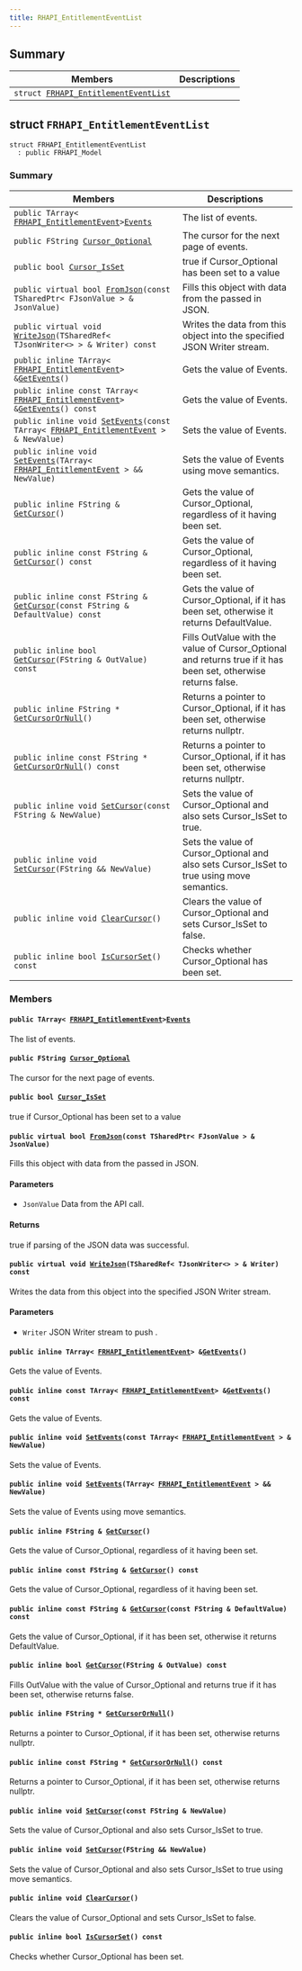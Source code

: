 ```yaml
---
title: RHAPI_EntitlementEventList
---
```


## Summary

 Members                        | Descriptions                                
--------------------------------|---------------------------------------------
`struct `[`FRHAPI_EntitlementEventList`](#structFRHAPI__EntitlementEventList) | 

## struct `FRHAPI_EntitlementEventList` <a id="structFRHAPI__EntitlementEventList"></a>

```
struct FRHAPI_EntitlementEventList
  : public FRHAPI_Model
```

### Summary

 Members                        | Descriptions                                
--------------------------------|---------------------------------------------
`public TArray< `[`FRHAPI_EntitlementEvent`](RHAPI_EntitlementEvent.md#structFRHAPI__EntitlementEvent)` > `[`Events`](#structFRHAPI__EntitlementEventList_1a3f05027a0a92306457e4e110ac0bb94f) | The list of events.
`public FString `[`Cursor_Optional`](#structFRHAPI__EntitlementEventList_1a408ef5f5bcc7a30ccd70aef3dc2b725b) | The cursor for the next page of events.
`public bool `[`Cursor_IsSet`](#structFRHAPI__EntitlementEventList_1ac03319ea77109225c8aab85baac83423) | true if Cursor_Optional has been set to a value
`public virtual bool `[`FromJson`](#structFRHAPI__EntitlementEventList_1ad02c5e9cf0c7f78082a43a7c6df53f82)`(const TSharedPtr< FJsonValue > & JsonValue)` | Fills this object with data from the passed in JSON.
`public virtual void `[`WriteJson`](#structFRHAPI__EntitlementEventList_1a508ba63137f25f37784c7de9c6fd9c1e)`(TSharedRef< TJsonWriter<> > & Writer) const` | Writes the data from this object into the specified JSON Writer stream.
`public inline TArray< `[`FRHAPI_EntitlementEvent`](RHAPI_EntitlementEvent.md#structFRHAPI__EntitlementEvent)` > & `[`GetEvents`](#structFRHAPI__EntitlementEventList_1a69c7fbb228aff4e5c377a8e2b67a7d7f)`()` | Gets the value of Events.
`public inline const TArray< `[`FRHAPI_EntitlementEvent`](RHAPI_EntitlementEvent.md#structFRHAPI__EntitlementEvent)` > & `[`GetEvents`](#structFRHAPI__EntitlementEventList_1a6c69cb78b333b24834182be534671e9d)`() const` | Gets the value of Events.
`public inline void `[`SetEvents`](#structFRHAPI__EntitlementEventList_1ab93fb31f064e847fd1bf83fa2e0f726d)`(const TArray< `[`FRHAPI_EntitlementEvent`](RHAPI_EntitlementEvent.md#structFRHAPI__EntitlementEvent)` > & NewValue)` | Sets the value of Events.
`public inline void `[`SetEvents`](#structFRHAPI__EntitlementEventList_1a5819169e8082c2546bbe8adb48fd2023)`(TArray< `[`FRHAPI_EntitlementEvent`](RHAPI_EntitlementEvent.md#structFRHAPI__EntitlementEvent)` > && NewValue)` | Sets the value of Events using move semantics.
`public inline FString & `[`GetCursor`](#structFRHAPI__EntitlementEventList_1a291bc86cc9a6534ce82ebfdc2aa896a2)`()` | Gets the value of Cursor_Optional, regardless of it having been set.
`public inline const FString & `[`GetCursor`](#structFRHAPI__EntitlementEventList_1a82a43d8f3b2b082259a62a113ae2ec92)`() const` | Gets the value of Cursor_Optional, regardless of it having been set.
`public inline const FString & `[`GetCursor`](#structFRHAPI__EntitlementEventList_1a7117df38efd17219b8a7681bf993f90f)`(const FString & DefaultValue) const` | Gets the value of Cursor_Optional, if it has been set, otherwise it returns DefaultValue.
`public inline bool `[`GetCursor`](#structFRHAPI__EntitlementEventList_1aa85c0365ed689379000cfa35e2dc55a9)`(FString & OutValue) const` | Fills OutValue with the value of Cursor_Optional and returns true if it has been set, otherwise returns false.
`public inline FString * `[`GetCursorOrNull`](#structFRHAPI__EntitlementEventList_1a39b27a9f3a7ae886ff5f36dac6728f49)`()` | Returns a pointer to Cursor_Optional, if it has been set, otherwise returns nullptr.
`public inline const FString * `[`GetCursorOrNull`](#structFRHAPI__EntitlementEventList_1a4f273b8ff3be7136e956e4674753de56)`() const` | Returns a pointer to Cursor_Optional, if it has been set, otherwise returns nullptr.
`public inline void `[`SetCursor`](#structFRHAPI__EntitlementEventList_1aad3eb200ef55d113aea11a8e19609c23)`(const FString & NewValue)` | Sets the value of Cursor_Optional and also sets Cursor_IsSet to true.
`public inline void `[`SetCursor`](#structFRHAPI__EntitlementEventList_1a5cf732a8165b81e2ddde2435ad36cc3d)`(FString && NewValue)` | Sets the value of Cursor_Optional and also sets Cursor_IsSet to true using move semantics.
`public inline void `[`ClearCursor`](#structFRHAPI__EntitlementEventList_1ad53ca1646a6b5f74c4fcc9fd64d63c0f)`()` | Clears the value of Cursor_Optional and sets Cursor_IsSet to false.
`public inline bool `[`IsCursorSet`](#structFRHAPI__EntitlementEventList_1a495d29458e447466a5d54cabb0559b5b)`() const` | Checks whether Cursor_Optional has been set.

### Members

#### `public TArray< `[`FRHAPI_EntitlementEvent`](RHAPI_EntitlementEvent.md#structFRHAPI__EntitlementEvent)` > `[`Events`](#structFRHAPI__EntitlementEventList_1a3f05027a0a92306457e4e110ac0bb94f) <a id="structFRHAPI__EntitlementEventList_1a3f05027a0a92306457e4e110ac0bb94f"></a>

The list of events.

#### `public FString `[`Cursor_Optional`](#structFRHAPI__EntitlementEventList_1a408ef5f5bcc7a30ccd70aef3dc2b725b) <a id="structFRHAPI__EntitlementEventList_1a408ef5f5bcc7a30ccd70aef3dc2b725b"></a>

The cursor for the next page of events.

#### `public bool `[`Cursor_IsSet`](#structFRHAPI__EntitlementEventList_1ac03319ea77109225c8aab85baac83423) <a id="structFRHAPI__EntitlementEventList_1ac03319ea77109225c8aab85baac83423"></a>

true if Cursor_Optional has been set to a value

#### `public virtual bool `[`FromJson`](#structFRHAPI__EntitlementEventList_1ad02c5e9cf0c7f78082a43a7c6df53f82)`(const TSharedPtr< FJsonValue > & JsonValue)` <a id="structFRHAPI__EntitlementEventList_1ad02c5e9cf0c7f78082a43a7c6df53f82"></a>

Fills this object with data from the passed in JSON.

#### Parameters
* `JsonValue` Data from the API call.

#### Returns
true if parsing of the JSON data was successful.

#### `public virtual void `[`WriteJson`](#structFRHAPI__EntitlementEventList_1a508ba63137f25f37784c7de9c6fd9c1e)`(TSharedRef< TJsonWriter<> > & Writer) const` <a id="structFRHAPI__EntitlementEventList_1a508ba63137f25f37784c7de9c6fd9c1e"></a>

Writes the data from this object into the specified JSON Writer stream.

#### Parameters
* `Writer` JSON Writer stream to push .

#### `public inline TArray< `[`FRHAPI_EntitlementEvent`](RHAPI_EntitlementEvent.md#structFRHAPI__EntitlementEvent)` > & `[`GetEvents`](#structFRHAPI__EntitlementEventList_1a69c7fbb228aff4e5c377a8e2b67a7d7f)`()` <a id="structFRHAPI__EntitlementEventList_1a69c7fbb228aff4e5c377a8e2b67a7d7f"></a>

Gets the value of Events.

#### `public inline const TArray< `[`FRHAPI_EntitlementEvent`](RHAPI_EntitlementEvent.md#structFRHAPI__EntitlementEvent)` > & `[`GetEvents`](#structFRHAPI__EntitlementEventList_1a6c69cb78b333b24834182be534671e9d)`() const` <a id="structFRHAPI__EntitlementEventList_1a6c69cb78b333b24834182be534671e9d"></a>

Gets the value of Events.

#### `public inline void `[`SetEvents`](#structFRHAPI__EntitlementEventList_1ab93fb31f064e847fd1bf83fa2e0f726d)`(const TArray< `[`FRHAPI_EntitlementEvent`](RHAPI_EntitlementEvent.md#structFRHAPI__EntitlementEvent)` > & NewValue)` <a id="structFRHAPI__EntitlementEventList_1ab93fb31f064e847fd1bf83fa2e0f726d"></a>

Sets the value of Events.

#### `public inline void `[`SetEvents`](#structFRHAPI__EntitlementEventList_1a5819169e8082c2546bbe8adb48fd2023)`(TArray< `[`FRHAPI_EntitlementEvent`](RHAPI_EntitlementEvent.md#structFRHAPI__EntitlementEvent)` > && NewValue)` <a id="structFRHAPI__EntitlementEventList_1a5819169e8082c2546bbe8adb48fd2023"></a>

Sets the value of Events using move semantics.

#### `public inline FString & `[`GetCursor`](#structFRHAPI__EntitlementEventList_1a291bc86cc9a6534ce82ebfdc2aa896a2)`()` <a id="structFRHAPI__EntitlementEventList_1a291bc86cc9a6534ce82ebfdc2aa896a2"></a>

Gets the value of Cursor_Optional, regardless of it having been set.

#### `public inline const FString & `[`GetCursor`](#structFRHAPI__EntitlementEventList_1a82a43d8f3b2b082259a62a113ae2ec92)`() const` <a id="structFRHAPI__EntitlementEventList_1a82a43d8f3b2b082259a62a113ae2ec92"></a>

Gets the value of Cursor_Optional, regardless of it having been set.

#### `public inline const FString & `[`GetCursor`](#structFRHAPI__EntitlementEventList_1a7117df38efd17219b8a7681bf993f90f)`(const FString & DefaultValue) const` <a id="structFRHAPI__EntitlementEventList_1a7117df38efd17219b8a7681bf993f90f"></a>

Gets the value of Cursor_Optional, if it has been set, otherwise it returns DefaultValue.

#### `public inline bool `[`GetCursor`](#structFRHAPI__EntitlementEventList_1aa85c0365ed689379000cfa35e2dc55a9)`(FString & OutValue) const` <a id="structFRHAPI__EntitlementEventList_1aa85c0365ed689379000cfa35e2dc55a9"></a>

Fills OutValue with the value of Cursor_Optional and returns true if it has been set, otherwise returns false.

#### `public inline FString * `[`GetCursorOrNull`](#structFRHAPI__EntitlementEventList_1a39b27a9f3a7ae886ff5f36dac6728f49)`()` <a id="structFRHAPI__EntitlementEventList_1a39b27a9f3a7ae886ff5f36dac6728f49"></a>

Returns a pointer to Cursor_Optional, if it has been set, otherwise returns nullptr.

#### `public inline const FString * `[`GetCursorOrNull`](#structFRHAPI__EntitlementEventList_1a4f273b8ff3be7136e956e4674753de56)`() const` <a id="structFRHAPI__EntitlementEventList_1a4f273b8ff3be7136e956e4674753de56"></a>

Returns a pointer to Cursor_Optional, if it has been set, otherwise returns nullptr.

#### `public inline void `[`SetCursor`](#structFRHAPI__EntitlementEventList_1aad3eb200ef55d113aea11a8e19609c23)`(const FString & NewValue)` <a id="structFRHAPI__EntitlementEventList_1aad3eb200ef55d113aea11a8e19609c23"></a>

Sets the value of Cursor_Optional and also sets Cursor_IsSet to true.

#### `public inline void `[`SetCursor`](#structFRHAPI__EntitlementEventList_1a5cf732a8165b81e2ddde2435ad36cc3d)`(FString && NewValue)` <a id="structFRHAPI__EntitlementEventList_1a5cf732a8165b81e2ddde2435ad36cc3d"></a>

Sets the value of Cursor_Optional and also sets Cursor_IsSet to true using move semantics.

#### `public inline void `[`ClearCursor`](#structFRHAPI__EntitlementEventList_1ad53ca1646a6b5f74c4fcc9fd64d63c0f)`()` <a id="structFRHAPI__EntitlementEventList_1ad53ca1646a6b5f74c4fcc9fd64d63c0f"></a>

Clears the value of Cursor_Optional and sets Cursor_IsSet to false.

#### `public inline bool `[`IsCursorSet`](#structFRHAPI__EntitlementEventList_1a495d29458e447466a5d54cabb0559b5b)`() const` <a id="structFRHAPI__EntitlementEventList_1a495d29458e447466a5d54cabb0559b5b"></a>

Checks whether Cursor_Optional has been set.

